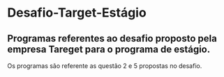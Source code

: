 # Desafio-Target-Estágio

<h2>Programas referentes ao desafio proposto pela empresa Tareget para o programa de estágio.</h2>
<p> Os programas são referente as questão 2 e 5 propostas no desafio.</p>
